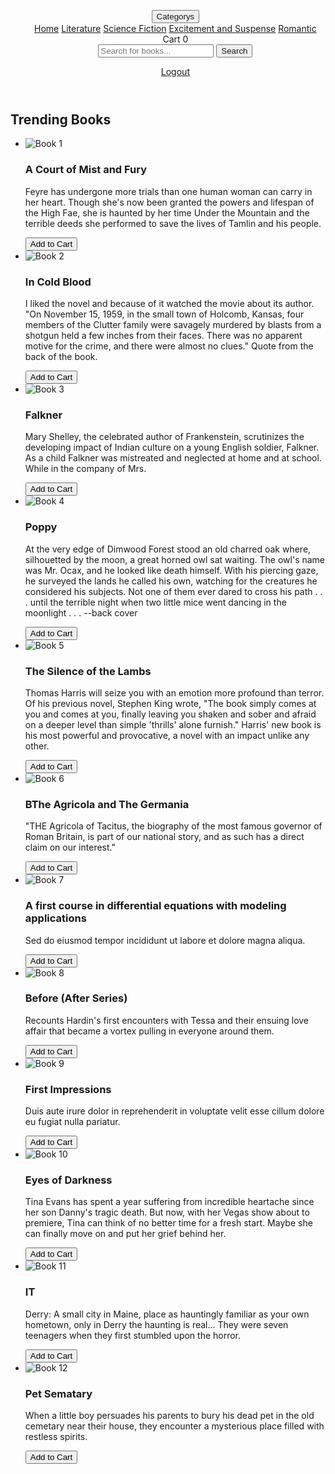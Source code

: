 <!DOCTYPE html>
<html>
<head>
	<title>Library Website</title>
	<link rel="stylesheet" href="file:///c:/Users/acer/Desktop/Internete/Form/internet.css">
    <link rel="Website icon" type="png"
    href="file:///c:/Users/acer/Desktop/Internete/image/.jpg">
  </head>
<body>
	<header>
		<nav>
            <ul>
            <div class="dropdown">
                <button class="k"><a>Categorys</a></button>
                  <div class="dropdown-options">
                    	<a href="file:///C:/Users/acer/Desktop/Internete/Form/index.html">Home</a>
                        <a href="file:///C:/Users/acer/Desktop/Internete/Form/Literature.html">Literature</a>
                        <a href="file:///C:/Users/acer/Desktop/Internete/Form/Science%20Fiction.html">Science Fiction</a>
                        <a href="file:///C:/Users/acer/Desktop/Internete/Form/Excitement%20and%20Suspense.html">Excitement and Suspense</a>
                        <a href="file:///C:/Users/acer/Desktop/Internete/Form/Romantic.html">Romantic</a>
                  </div>
             </div>
                <div class="cart">
                    <a onclick="redirectme('LargeCart.html')">Cart</a>
                    <span id="items" class="cart-items">0</span>
                </div>  
                <div class="search">
                    <form>
                        <input id="searchinput" onkeyup="search1()" type="text" placeholder="Search for books...">
                        <button type="submit"><a>Search</a></button>
                    </form>
                </div>
                <div  class="signup">
                    <a href="login.html"> Logout </a>
                  </div>
            </ul>
		</nav>
	</header>
	<main>
		<section data-category="literature">
			<h2>Trending Books</h2>
			<ul>
				<li>
					<img src="file:///c:/Users/acer/Desktop/Internete/image/1.jpg" alt="Book 1">
					<h3>A Court of Mist and Fury</h3>
					<p>Feyre has undergone more trials than one human woman can carry in her heart. Though she's now been granted the powers and lifespan of the High Fae, she is haunted by her time Under the Mountain and the terrible deeds she performed to save the lives of Tamlin and his people.</p>
					<button onclick="cartplus()">Add to Cart</button>
				</li>
				<li>
					<img src="file:///c:/Users/acer/Desktop/Internete/image/2.jpg" alt="Book 2">
					<h3>In Cold Blood </h3>
					<p>I liked the novel and because of it watched the movie about its author.
                        "On November 15, 1959, in the small town of Holcomb, Kansas, four members of the Clutter family were savagely murdered by blasts from a shotgun held a few inches from their faces. There was no apparent motive for the crime, and there were almost no clues."
                        Quote from the back of the book.</p>
					<button onclick="cartplus()">Add to Cart</button>
				</li>
				<li>
					<img src="file:///c:/Users/acer/Desktop/Internete/image/3.jpg" alt="Book 3">
					<h3>Falkner</h3>
					<p>Mary Shelley, the celebrated author of Frankenstein, scrutinizes the developing impact of Indian culture on a young English soldier, Falkner. As a child Falkner was mistreated 
                        and neglected at home and at school. While in the company of Mrs.</p>
					<button onclick="cartplus()">Add to Cart</button>
				</li>
                <li>
					<img src="file:///c:/Users/acer/Desktop/Internete/image/4.jpg" alt="Book 4">
					<h3>Poppy</h3>
					<p>At the very edge of Dimwood Forest stood an old charred oak where, silhouetted by the moon, a great horned owl sat waiting. The owl's name was Mr. Ocax, and he looked like death himself. With his piercing gaze, he surveyed the lands he called his own, watching for the creatures he considered his subjects. Not one of them ever dared to cross his path . . . until the terrible night when two little mice went dancing in the moonlight . . .
                        --back cover</p>
					<button onclick="cartplus()">Add to Cart</button>
				</li>
				<li>
					<img src="file:///c:/Users/acer/Desktop/Internete/image/5.jpg" alt="Book 5">
					<h3>The Silence of the Lambs</h3>
					<p>Thomas Harris will seize you with an emotion more profound than terror.
                        Of his previous novel, Stephen King wrote, "The book simply comes at you and comes at you, finally leaving you shaken and sober and afraid on a deeper level than simple 'thrills' alone furnish." Harris' new book is his most powerful and provocative, a novel with an impact unlike any other.</p>
					<button onclick="cartplus()">Add to Cart</button>
				</li>
				<li>
					<img src="file:///c:/Users/acer/Desktop/Internete/image/6.jpg" alt="Book 6">
					<h3>BThe Agricola and The Germania </h3>
					<p>"THE Agricola of Tacitus, the biography of the most famous governor of Roman Britain, is part of our national story, and as such has a direct claim on our interest."</p>
					<button onclick="cartplus()">Add to Cart</button>
				</li>
				<li>
					<img src="file:///c:/Users/acer/Desktop/Internete/image/7.jpg" alt="Book 7">
					<h3>A first course in differential equations with modeling applications</h3>
					<p>Sed do eiusmod tempor incididunt ut labore et dolore magna aliqua.</p>
					<button onclick="cartplus()">Add to Cart</button>
				</li>
				<li>
					<img src="file:///c:/Users/acer/Desktop/Internete/image/8.jpg" alt="Book 8">
					<h3>Before (After Series)</h3>
					<p>Recounts Hardin's first encounters with Tessa and their ensuing love affair that became a vortex pulling in everyone around them.</p>
					<button onclick="cartplus()">Add to Cart</button>
				</li>
				<li>
					<img src="file:///c:/Users/acer/Desktop/Internete/image/9.jpg" alt="Book 9">
					<h3>First Impressions</h3>
					<p>Duis aute irure dolor in reprehenderit in voluptate velit esse cillum dolore eu fugiat nulla pariatur.</p>
					<button onclick="cartplus()">Add to Cart</button>
				</li>
				<li>
					<img src="file:///c:/Users/acer/Desktop/Internete/image/10.jpg" alt="Book 10">
					<h3>Eyes of Darkness</h3>
					<p>Tina Evans has spent a year suffering from incredible heartache since her son Danny's tragic death. But now, with her Vegas show about to premiere, Tina can think of no better time for a 
                        fresh start. Maybe she can finally move on and put her grief behind her.</p>
					<button onclick="cartplus()">Add to Cart</button>
				</li>
				<li>
					<img src="file:///c:/Users/acer/Desktop/Internete/image/11.jpg" alt="Book 11">
					<h3>IT</h3>
					<p>Derry: A small city in Maine, place as hauntingly familiar as your own hometown, only in Derry the haunting is real...
                        They were seven teenagers when they first stumbled upon the horror.</p>
					<button onclick="cartplus()">Add to Cart</button>
				</li>
				<li>
					<img src="file:///c:/Users/acer/Desktop/Internete/image/12.jpg" alt="Book 12">
					<h3>Pet Sematary</h3>
					<p>When a little boy persuades his parents to bury his dead pet in the old cemetary near their 
                        house, they encounter a mysterious place filled with restless spirits.</p>
					<button onclick="cartplus()">Add to Cart</button>
				</li>
			</ul>
		</section>
	</main>
	<script src="file:///c:/Users/acer/Desktop/Internete/Form/internet.js"></script>
</body>
</html>
